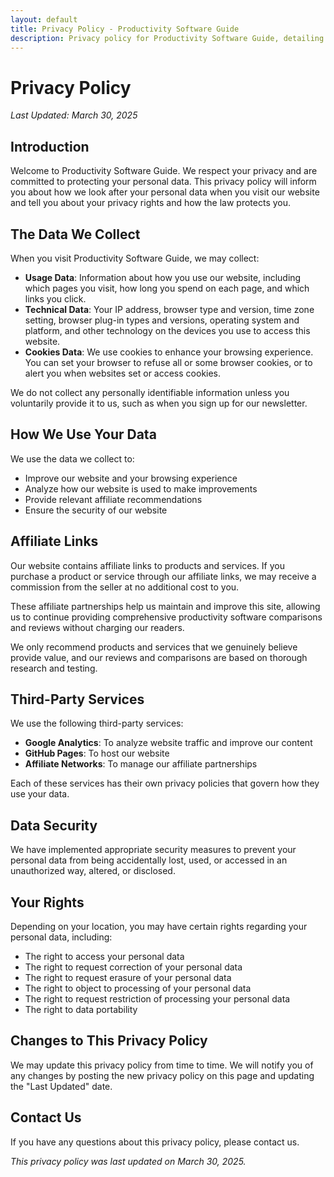 ```yaml
---
layout: default
title: Privacy Policy - Productivity Software Guide
description: Privacy policy for Productivity Software Guide, detailing how we collect, use, and protect your information
---
```


# Privacy Policy

*Last Updated: March 30, 2025*

## Introduction

Welcome to Productivity Software Guide. We respect your privacy and are committed to protecting your personal data. This privacy policy will inform you about how we look after your personal data when you visit our website and tell you about your privacy rights and how the law protects you.

## The Data We Collect

When you visit Productivity Software Guide, we may collect:

- **Usage Data**: Information about how you use our website, including which pages you visit, how long you spend on each page, and which links you click.
- **Technical Data**: Your IP address, browser type and version, time zone setting, browser plug-in types and versions, operating system and platform, and other technology on the devices you use to access this website.
- **Cookies Data**: We use cookies to enhance your browsing experience. You can set your browser to refuse all or some browser cookies, or to alert you when websites set or access cookies.

We do not collect any personally identifiable information unless you voluntarily provide it to us, such as when you sign up for our newsletter.

## How We Use Your Data

We use the data we collect to:

- Improve our website and your browsing experience
- Analyze how our website is used to make improvements
- Provide relevant affiliate recommendations
- Ensure the security of our website

## Affiliate Links

Our website contains affiliate links to products and services. If you purchase a product or service through our affiliate links, we may receive a commission from the seller at no additional cost to you.

These affiliate partnerships help us maintain and improve this site, allowing us to continue providing comprehensive productivity software comparisons and reviews without charging our readers.

We only recommend products and services that we genuinely believe provide value, and our reviews and comparisons are based on thorough research and testing.

## Third-Party Services

We use the following third-party services:

- **Google Analytics**: To analyze website traffic and improve our content
- **GitHub Pages**: To host our website
- **Affiliate Networks**: To manage our affiliate partnerships

Each of these services has their own privacy policies that govern how they use your data.

## Data Security

We have implemented appropriate security measures to prevent your personal data from being accidentally lost, used, or accessed in an unauthorized way, altered, or disclosed.

## Your Rights

Depending on your location, you may have certain rights regarding your personal data, including:

- The right to access your personal data
- The right to request correction of your personal data
- The right to request erasure of your personal data
- The right to object to processing of your personal data
- The right to request restriction of processing your personal data
- The right to data portability

## Changes to This Privacy Policy

We may update this privacy policy from time to time. We will notify you of any changes by posting the new privacy policy on this page and updating the "Last Updated" date.

## Contact Us

If you have any questions about this privacy policy, please contact us.

*This privacy policy was last updated on March 30, 2025.*
